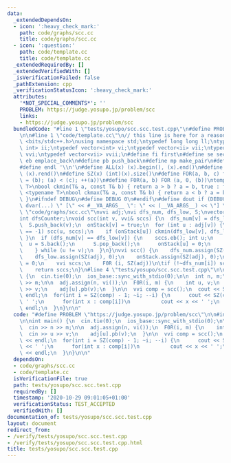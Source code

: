 ```yaml
---
data:
  _extendedDependsOn:
  - icon: ':heavy_check_mark:'
    path: code/graphs/scc.cc
    title: code/graphs/scc.cc
  - icon: ':question:'
    path: code/template.cc
    title: code/template.cc
  _extendedRequiredBy: []
  _extendedVerifiedWith: []
  _isVerificationFailed: false
  _pathExtension: cpp
  _verificationStatusIcon: ':heavy_check_mark:'
  attributes:
    '*NOT_SPECIAL_COMMENTS*': ''
    PROBLEM: https://judge.yosupo.jp/problem/scc
    links:
    - https://judge.yosupo.jp/problem/scc
  bundledCode: "#line 1 \"tests/yosupo/scc.scc.test.cpp\"\n#define PROBLEM \"https://judge.yosupo.jp/problem/scc\"\
    \n\n#line 1 \"code/template.cc\"\n// this line is here for a reason\n#include\
    \ <bits/stdc++.h>\nusing namespace std;\ntypedef long long ll;\ntypedef pair<int,\
    \ int> ii;\ntypedef vector<int> vi;\ntypedef vector<ii> vii;\ntypedef vector<vi>\
    \ vvi;\ntypedef vector<vii> vvii;\n#define fi first\n#define se second\n#define\
    \ eb emplace_back\n#define pb push_back\n#define mp make_pair\n#define mt make_tuple\n\
    #define endl '\\n'\n#define ALL(x) (x).begin(), (x).end()\n#define RALL(x) (x).rbegin(),\
    \ (x).rend()\n#define SZ(x) (int)(x).size()\n#define FOR(a, b, c) for (auto a\
    \ = (b); (a) < (c); ++(a))\n#define F0R(a, b) FOR (a, 0, (b))\ntemplate <typename\
    \ T>\nbool ckmin(T& a, const T& b) { return a > b ? a = b, true : false; }\ntemplate\
    \ <typename T>\nbool ckmax(T& a, const T& b) { return a < b ? a = b, true : false;\
    \ }\n#ifndef DEBUG\n#define DEBUG 0\n#endif\n#define dout if (DEBUG) cerr\n#define\
    \ dvar(...) \" [\" << #__VA_ARGS__ \": \" << (__VA_ARGS__) << \"] \"\n#line 2\
    \ \"code/graphs/scc.cc\"\nvvi adj;\nvi dfs_num, dfs_low, S;\nvector<bool> onStack;\n\
    int dfsCounter;\nvoid scc(int v, vvi& sccs) {\n  dfs_num[v] = dfs_low[v] = dfsCounter++;\n\
    \  S.push_back(v);\n  onStack[v] = true;\n  for (int u : adj[v]) {\n    if (dfs_num[u]\
    \ == -1) scc(u, sccs);\n    if (onStack[u]) ckmin(dfs_low[v], dfs_low[u]);\n \
    \ }\n  if (dfs_num[v] == dfs_low[v]) {\n    sccs.eb(); int u;\n    do {\n    \
    \  u = S.back();\n      S.pop_back();\n      onStack[u] = 0;\n      sccs.back().pb(u);\n\
    \    } while (u != v);\n  }\n}\nvvi scc() {\n    dfs_num.assign(SZ(adj), -1);\n\
    \    dfs_low.assign(SZ(adj), 0);\n    onStack.assign(SZ(adj), 0);\n    dfsCounter\
    \ = 0;\n    vvi sccs;\n    F0R (i, SZ(adj))\n\tif (!~dfs_num[i]) scc(i, sccs);\n\
    \    return sccs;\n}\n#line 4 \"tests/yosupo/scc.scc.test.cpp\"\n\nint main()\
    \ {\n  cin.tie(0);\n  ios_base::sync_with_stdio(0);\n\n  int n, m;\n  cin >> n\
    \ >> m;\n\n  adj.assign(n, vi());\n  F0R(i, m) {\n    int u, v;\n    cin >> u\
    \ >> v;\n    adj[u].pb(v);\n  }\n\n  vvi comp = scc();\n  cout << SZ(comp) <<\
    \ endl;\n  for(int i = SZ(comp) - 1; ~i; --i) {\n      cout << SZ(comp[i]) <<\
    \ ' ';\n      for(int x : comp[i])\n          cout << x << ' ';\n      cout <<\
    \ endl;\n  }\n}\n\n"
  code: "#define PROBLEM \"https://judge.yosupo.jp/problem/scc\"\n\n#include \"../../code/graphs/scc.cc\"\
    \n\nint main() {\n  cin.tie(0);\n  ios_base::sync_with_stdio(0);\n\n  int n, m;\n\
    \  cin >> n >> m;\n\n  adj.assign(n, vi());\n  F0R(i, m) {\n    int u, v;\n  \
    \  cin >> u >> v;\n    adj[u].pb(v);\n  }\n\n  vvi comp = scc();\n  cout << SZ(comp)\
    \ << endl;\n  for(int i = SZ(comp) - 1; ~i; --i) {\n      cout << SZ(comp[i])\
    \ << ' ';\n      for(int x : comp[i])\n          cout << x << ' ';\n      cout\
    \ << endl;\n  }\n}\n\n"
  dependsOn:
  - code/graphs/scc.cc
  - code/template.cc
  isVerificationFile: true
  path: tests/yosupo/scc.scc.test.cpp
  requiredBy: []
  timestamp: '2020-10-29 09:01:05+01:00'
  verificationStatus: TEST_ACCEPTED
  verifiedWith: []
documentation_of: tests/yosupo/scc.scc.test.cpp
layout: document
redirect_from:
- /verify/tests/yosupo/scc.scc.test.cpp
- /verify/tests/yosupo/scc.scc.test.cpp.html
title: tests/yosupo/scc.scc.test.cpp
---
```

